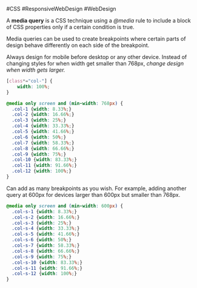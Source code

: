 #CSS #ResponsiveWebDesign #WebDesign 

A **media query** is a CSS technique using a *@media* rule to include a block of CSS properties only if a certain condition is true.

Media queries can be used to create breakpoints where certain parts of design behave differently on each side of the breakpoint.

Always design for mobile before desktop or any other device. Instead of changing styles for when width get smaller than 768px, *change design when width gets larger.*
``` CSS
[class*="col-"] {
	width: 100%;
}

@media only screen and (min-width: 768px) {
  .col-1 {width: 8.33%;}  
  .col-2 {width: 16.66%;}  
  .col-3 {width: 25%;}  
  .col-4 {width: 33.33%;}  
  .col-5 {width: 41.66%;}  
  .col-6 {width: 50%;}  
  .col-7 {width: 58.33%;}  
  .col-8 {width: 66.66%;}  
  .col-9 {width: 75%;}  
  .col-10 {width: 83.33%;}  
  .col-11 {width: 91.66%;}  
  .col-12 {width: 100%;}
}
```

Can add as many breakpoints as you wish. For example, adding another query at 600px for devices larger than 600px but smaller than 768px.
``` css
@media only screen and (min-width: 600px) {
  .col-s-1 {width: 8.33%;}  
  .col-s-2 {width: 16.66%;}  
  .col-s-3 {width: 25%;}  
  .col-s-4 {width: 33.33%;}  
  .col-s-5 {width: 41.66%;}  
  .col-s-6 {width: 50%;}  
  .col-s-7 {width: 58.33%;}  
  .col-s-8 {width: 66.66%;}  
  .col-s-9 {width: 75%;}  
  .col-s-10 {width: 83.33%;}  
  .col-s-11 {width: 91.66%;}  
  .col-s-12 {width: 100%;}
}
```

